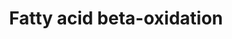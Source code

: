 ---
annotations:
- type: Pathway Ontology
  value: fatty acid beta degradation pathway
authors:
- MaintBot
- Thomas
- Christine Chichester
- Mkutmon
- MirkoBaranzini
- Egonw
- Eweitz
description: Complete fatty acid beta-oxidation pathway for saturated and unsaturated
  fatty acids, developed and curated internally by BiGCaT Bioinformatics.   This pathway
  was previously split into three parts plus a meta file for statistics. If you still
  have these you can replace all four with this single pathway.
last-edited: 2021-05-07
organisms:
- Mus musculus
redirect_from:
- /index.php/Pathway:WP1269
- /instance/WP1269
schema-jsonld:
- '@context': https://schema.org/
  '@id': https://wikipathways.github.io/pathways/WP1269.html
  '@type': Dataset
  creator:
    '@type': Organization
    name: WikiPathways
  description: Complete fatty acid beta-oxidation pathway for saturated and unsaturated
    fatty acids, developed and curated internally by BiGCaT Bioinformatics.   This
    pathway was previously split into three parts plus a meta file for statistics.
    If you still have these you can replace all four with this single pathway.
  keywords:
  - Decr1
  - Acetoacetyl-CoA
  - Acadm
  - Gk2
  - Lauroyl-CoA
  - Dihydroxyacetone phosphate
  - Slc25a20
  - Acetyl-CoA
  - Linoleoyl-CoA
  - Gyk
  - Acadvl
  - Crat
  - Gcdh
  - Acyl-CoA
  - Glycerol
  - Glutaryl-CoA
  - Cpt1a
  - Acads
  - Hadha
  - Acss2
  - Acadl
  - Lpl
  - Acsl5
  - Acat1
  - Glyceraldehyde 3-phosphate
  - Cpt2
  - Hadhb
  - Hadh
  - Lipc
  - Lipe
  - Acsl1
  - Lipf
  - Acsl3
  - Pnpla2
  - Glycolysis
  - HADHB
  - TCA Cycle
  - Chkb
  - Acsl6
  - Echs1
  - Dld
  - Dci
  - Gpd2
  - Acsl4
  - Cpt1b
  - Tpi1
  license: CC0
  name: Fatty acid beta-oxidation
seo: CreativeWork
title: Fatty acid beta-oxidation
wpid: WP1269
---